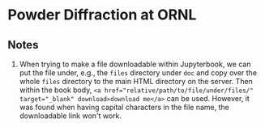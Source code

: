 # Powder Diffraction at ORNL

## Notes

1. When trying to make a file downloadable within Jupyterbook, we can put the file under, e.g., the `files` directory under `doc` and copy over the whole `files` directory to the main HTML directory on the server. Then within the book body, `<a href="relative/path/to/file/under/files/" target="_blank" download>download me</a>` can be used. However, it was found when having capital characters in the file name, the downloadable link won't work.